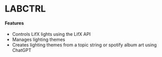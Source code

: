 # LABCTRL

#### Features

- Controls LifX lights using the LifX API
- Manages lighting themes
- Creates lighting themes from a topic string or spotify album art using ChatGPT
